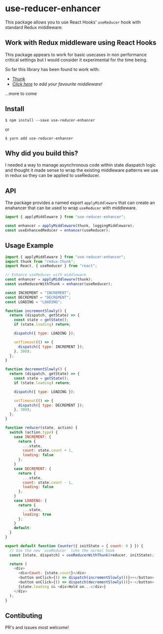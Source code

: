 # use-reducer-enhancer

This package allows you to use React Hooks' `useReducer` hook with standard Redux middleware.

## Work with Redux middleware using React Hooks

This package appears to work for basic usecases in non performance critical settings but I would consider it experimental for the time being.

So far this library has been found to work with:

* [Thunk](examples/thunk)
* *[Click here](https://github.com/ryardley/use-reducer-enhancer/pulls) to add your favourite middleware!*

...more to come

## Install

```
$ npm install --save use-reducer-enhancer
```

or

```
$ yarn add use-reducer-enhancer
```

## Why did you build this?

I needed a way to manage asynchronous code within state diaspatch logic and thought it made sense to wrap the existing middleware patterns we use in redux so they can be applied to useReducer.

## API

The package provides a named export `applyMiddleware` that can create an enahancer that can be used to wrap `useReducer` with middleware.

```javascript
import { applyMiddleware } from "use-reducer-enhancer";

const enhancer = applyMiddleware(thunk, loggingMiddleware);
const useEnhancedReducer = enhancer(useReducer);
```

## Usage Example

```javascript
import { applyMiddleware } from "use-reducer-enhancer";
import thunk from "redux-thunk";
import React, { useReducer } from "react";

// Enhance useReducer with middleware
const enhancer = applyMiddleware(thunk);
const useReducerWithThunk = enhancer(useReducer);

const INCREMENT = "INCREMENT";
const DECREMENT = "DECREMENT";
const LOADING = "LOADING";

function incrementSlowly() {
  return (dispatch, getState) => {
    const state = getState();
    if (state.loading) return;

    dispatch({ type: LOADING });

    setTimeout(() => {
      dispatch({ type: INCREMENT });
    }, 300);
  };
}

function decrementSlowly() {
  return (dispatch, getState) => {
    const state = getState();
    if (state.loading) return;

    dispatch({ type: LOADING });

    setTimeout(() => {
      dispatch({ type: DECREMENT });
    }, 300);
  };
}

function reducer(state, action) {
  switch (action.type) {
    case INCREMENT: {
      return {
        ...state,
        count: state.count + 1,
        loading: false
      };
    }
    case DECREMENT: {
      return {
        ...state,
        count: state.count - 1,
        loading: false
      };
    }
    case LOADING: {
      return {
        ...state,
        loading: true
      };
    }
    default:
  }
}

export default function Counter({ initState = { count: 0 } }) {
  // Use the new `useReducer` like the normal hook
  const [state, dispatch] = useReducerWithThunk(reducer, initState);

  return (
    <div>
      <div>Count: {state.count}</div>
      <button onClick={() => dispatch(incrementSlowly())}>+</button>
      <button onClick={() => dispatch(decrementSlowly())}>-</button>
      {state.loading && <div>Hold on...</div>}
    </div>
  );
}
```

## Contibuting 

PR's and issues most welcome! 
